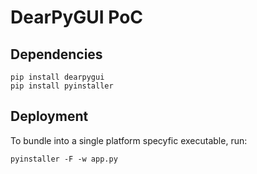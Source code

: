 # DearPyGUI PoC

## Dependencies
    
    pip install dearpygui
    pip install pyinstaller

## Deployment
To bundle into a single platform specyfic executable, run:
    
    pyinstaller -F -w app.py





